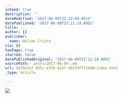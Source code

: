 ```yaml
---
inFeed: true
description: ''
dateModified: '2017-06-09T22:12:09.451Z'
datePublished: '2017-06-09T22:12:18.605Z'
title: ...
author: []
publisher:
  name: Nelson Cristo
via: {}
hasPage: true
starred: false
datePublishedOriginal: '2017-06-09T22:12:18.605Z'
sourcePath: _posts/2017-06-09-.md
url: 95f0e3a7-935c-43f6-8157-d91fdf7fcb98/index.html
_type: Article

---
```

![](https://the-grid-user-content.s3-us-west-2.amazonaws.com/835818cb-c979-4637-9d60-564437b6d997.jpg)